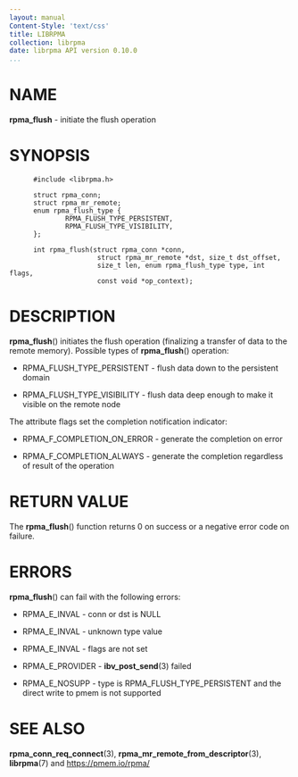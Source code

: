 ```yaml
---
layout: manual
Content-Style: 'text/css'
title: LIBRPMA
collection: librpma
date: librpma API version 0.10.0
...
```


[comment]: <> (SPDX-License-Identifier: BSD-3-Clause)
[comment]: <> (Copyright 2020-2022, Intel Corporation)

NAME
====

**rpma\_flush** - initiate the flush operation

SYNOPSIS
========

          #include <librpma.h>

          struct rpma_conn;
          struct rpma_mr_remote;
          enum rpma_flush_type {
                  RPMA_FLUSH_TYPE_PERSISTENT,
                  RPMA_FLUSH_TYPE_VISIBILITY,
          };

          int rpma_flush(struct rpma_conn *conn,
                          struct rpma_mr_remote *dst, size_t dst_offset,
                          size_t len, enum rpma_flush_type type, int flags,
                          const void *op_context);

DESCRIPTION
===========

**rpma\_flush**() initiates the flush operation (finalizing a transfer
of data to the remote memory). Possible types of **rpma\_flush**()
operation:

-   RPMA\_FLUSH\_TYPE\_PERSISTENT - flush data down to the persistent
    domain

-   RPMA\_FLUSH\_TYPE\_VISIBILITY - flush data deep enough to make it
    visible on the remote node

The attribute flags set the completion notification indicator:

-   RPMA\_F\_COMPLETION\_ON\_ERROR - generate the completion on error

-   RPMA\_F\_COMPLETION\_ALWAYS - generate the completion regardless of
    result of the operation

RETURN VALUE
============

The **rpma\_flush**() function returns 0 on success or a negative error
code on failure.

ERRORS
======

**rpma\_flush**() can fail with the following errors:

-   RPMA\_E\_INVAL - conn or dst is NULL

-   RPMA\_E\_INVAL - unknown type value

-   RPMA\_E\_INVAL - flags are not set

-   RPMA\_E\_PROVIDER - **ibv\_post\_send**(3) failed

-   RPMA\_E\_NOSUPP - type is RPMA\_FLUSH\_TYPE\_PERSISTENT and the
    direct write to pmem is not supported

SEE ALSO
========

**rpma\_conn\_req\_connect**(3),
**rpma\_mr\_remote\_from\_descriptor**(3), **librpma**(7) and
https://pmem.io/rpma/
